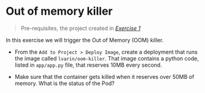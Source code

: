 # Out of memory killer

> Pre-requisites, the project created in *[Exercise 1](/exercises/A01/index.html)*

In this exercise we will trigger the Out of Memory (OOM) killer.

* From the `Add to Project > Deploy Image`, create a deployment that runs the image called `lvarin/oom-killer`. That image contains a python code, listed in `app/app.py` file, that reserves 10MB every second.

* Make sure that the container gets killed when it reserves over 50MB of memory. What is the status of the Pod?
